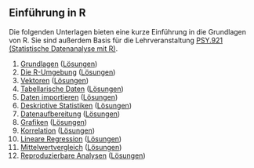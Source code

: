 ## Einführung in R

Die folgenden Unterlagen bieten eine kurze Einführung in die Grundlagen von R. Sie sind außerdem Basis für die Lehrveranstaltung [PSY.921 (Statistische Datenanalyse mit R)](https://online.uni-graz.at/kfu_online/pl/ui/$ctx/wbLv.wbShowLVDetail?pStpSpNr=826830&pSpracheNr=1).

 1. [Grundlagen](https://r-23w-01.netlify.app) ([Lösungen](https://r-23w-01-solutions.netlify.app))
 2. [Die R-Umgebung](https://r-23w-02.netlify.app) ([Lösungen](https://r-23w-02-solutions.netlify.app))
 3. [Vektoren](https://r-23w-03.netlify.app) ([Lösungen](https://quartopub.com/sites/cbrnr/r-23w-03-solutions))
 4. [Tabellarische Daten](https://r-23w-04.netlify.app) ([Lösungen](https://r-23w-04-solutions.netlify.app))
 5. [Daten importieren](https://r-23w-05.netlify.app) ([Lösungen](https://r-23w-05-solutions.netlify.app))
 6. [Deskriptive Statistiken](https://r-23w-06.netlify.app) ([Lösungen](https://r-23w-06-solutions.netlify.app))
 7. [Datenaufbereitung](https://r-23w-07.netlify.app/) ([Lösungen](https://r-23w-07-solutions.netlify.app/))
 8. [Grafiken](https://r-23w-08.netlify.app) ([Lösungen](https://r-23w-08-solutions.netlify.app))
 9. [Korrelation](https://r-23w-09.netlify.app/) ([Lösungen](https://r-23w-09-solutions.netlify.app/))
10. [Lineare Regression](https://r-23w-10.netlify.app) ([Lösungen](https://r-23w-10-solutions.netlify.app))
11. [Mittelwertvergleich](https://quartopub.com/sites/cbrnr/r-23w-12) ([Lösungen](https://quartopub.com/sites/cbrnr/r-23w-12-solutions))
12. [Reproduzierbare Analysen](https://quartopub.com/sites/cbrnr/r-23w-12) ([Lösungen](https://quartopub.com/sites/cbrnr/r-23w-12-solutions))
